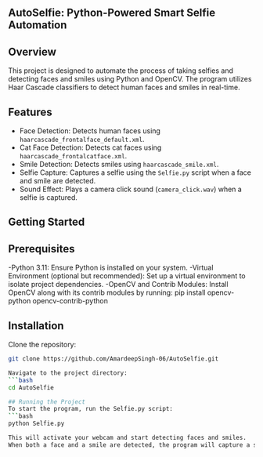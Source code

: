 ## AutoSelfie: Python-Powered Smart Selfie Automation

## Overview
This project is designed to automate the process of taking selfies and detecting faces and smiles using Python and OpenCV. The program utilizes Haar Cascade classifiers to detect human faces and smiles in real-time.

## Features
- Face Detection: Detects human faces using `haarcascade_frontalface_default.xml`.
- Cat Face Detection: Detects cat faces using `haarcascade_frontalcatface.xml`.
- Smile Detection: Detects smiles using `haarcascade_smile.xml`.
- Selfie Capture: Captures a selfie using the `Selfie.py` script when a face and smile are detected.
- Sound Effect: Plays a camera click sound (`camera_click.wav`) when a selfie is captured.

## Getting Started

## Prerequisites
-Python 3.11: Ensure Python is installed on your system.
-Virtual Environment (optional but recommended): Set up a virtual environment to isolate project dependencies.
-OpenCV and Contrib Modules: Install OpenCV along with its contrib modules by running:
 pip install opencv-python opencv-contrib-python

## Installation
Clone the repository:
```bash
git clone https://github.com/AmardeepSingh-06/AutoSelfie.git

Navigate to the project directory:
```bash
cd AutoSelfie

## Running the Project
To start the program, run the Selfie.py script:
```bash
python Selfie.py

This will activate your webcam and start detecting faces and smiles.
When both a face and a smile are detected, the program will capture a selfie.
